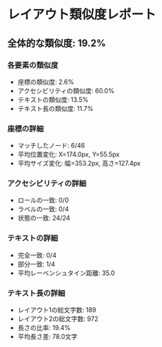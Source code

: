 # レイアウト類似度レポート

## 全体的な類似度: 19.2%

### 各要素の類似度
- 座標の類似度: 2.6%
- アクセシビリティの類似度: 60.0%
- テキストの類似度: 13.5%
- テキスト長の類似度: 11.7%

### 座標の詳細
- マッチしたノード: 6/46
- 平均位置変化: X=174.0px, Y=55.5px
- 平均サイズ変化: 幅=353.2px, 高さ=127.4px

### アクセシビリティの詳細
- ロールの一致: 0/0
- ラベルの一致: 0/4
- 状態の一致: 24/24

### テキストの詳細
- 完全一致: 0/4
- 部分一致: 1/4
- 平均レーベンシュタイン距離: 35.0

### テキスト長の詳細
- レイアウト1の総文字数: 189
- レイアウト2の総文字数: 972
- 長さの比率: 19.4%
- 平均長さ差: 78.0文字
